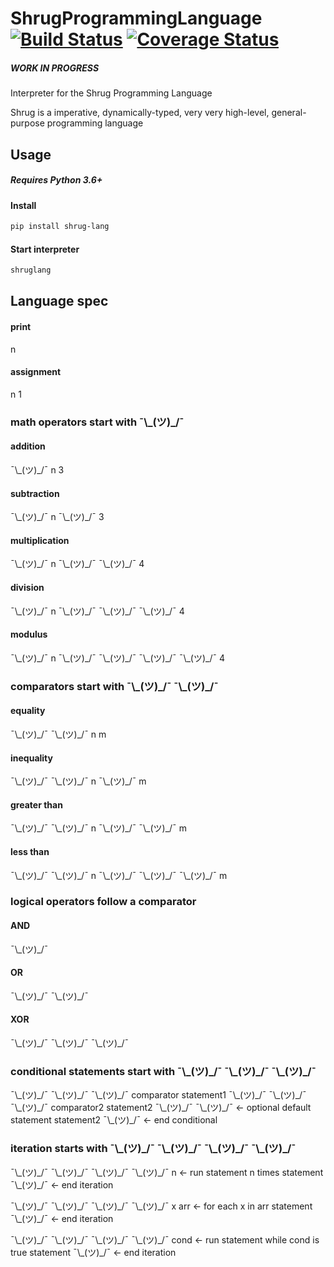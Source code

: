 # ShrugProgrammingLanguage [![Build Status](https://travis-ci.org/Ben-Wu/ShrugProgrammingLanguage.svg?branch=master)](https://travis-ci.org/Ben-Wu/ShrugProgrammingLanguage) [![Coverage Status](https://coveralls.io/repos/github/Ben-Wu/ShrugProgrammingLanguage/badge.svg)](https://coveralls.io/github/Ben-Wu/ShrugProgrammingLanguage)

##### WORK IN PROGRESS

Interpreter for the Shrug Programming Language

Shrug is a imperative, dynamically-typed, very very high-level, general-purpose programming language

## Usage

##### Requires Python 3.6+

#### Install

```sh
pip install shrug-lang
```

#### Start interpreter

```sh
shruglang
```

## Language spec

#### print

n

#### assignment

n 1


### math operators start with ¯\\\_(ツ)\_/¯

#### addition

¯\\\_(ツ)\_/¯ n 3

#### subtraction

¯\\\_(ツ)\_/¯ n ¯\\\_(ツ)\_/¯ 3

#### multiplication

¯\\\_(ツ)\_/¯ n ¯\\\_(ツ)\_/¯ ¯\\\_(ツ)\_/¯ 4

#### division

¯\\\_(ツ)\_/¯ n ¯\\\_(ツ)\_/¯ ¯\\\_(ツ)\_/¯ ¯\\\_(ツ)\_/¯ 4

#### modulus

¯\\\_(ツ)\_/¯ n ¯\\\_(ツ)\_/¯ ¯\\\_(ツ)\_/¯ ¯\\\_(ツ)\_/¯ ¯\\\_(ツ)\_/¯ 4

### comparators start with ¯\\\_(ツ)\_/¯ ¯\\\_(ツ)\_/¯

#### equality

¯\\\_(ツ)\_/¯ ¯\\\_(ツ)\_/¯ n m

#### inequality

¯\\\_(ツ)\_/¯ ¯\\\_(ツ)\_/¯ n ¯\\\_(ツ)\_/¯ m

#### greater than

¯\\\_(ツ)\_/¯ ¯\\\_(ツ)\_/¯ n ¯\\\_(ツ)\_/¯ ¯\\\_(ツ)\_/¯ m

#### less than

¯\\\_(ツ)\_/¯ ¯\\\_(ツ)\_/¯ n ¯\\\_(ツ)\_/¯ ¯\\\_(ツ)\_/¯ ¯\\\_(ツ)\_/¯ m

### logical operators follow a comparator

#### AND

¯\\\_(ツ)\_/¯

#### OR

¯\\\_(ツ)\_/¯ ¯\\\_(ツ)\_/¯

#### XOR

¯\\\_(ツ)\_/¯ ¯\\\_(ツ)\_/¯ ¯\\\_(ツ)\_/¯



### conditional statements start with ¯\\\_(ツ)\_/¯ ¯\\\_(ツ)\_/¯ ¯\\\_(ツ)\_/¯

¯\\\_(ツ)\_/¯ ¯\\\_(ツ)\_/¯ ¯\\\_(ツ)\_/¯ comparator 
	statement1
¯\\\_(ツ)\_/¯ ¯\\\_(ツ)\_/¯ ¯\\\_(ツ)\_/¯ comparator2
	statement2
¯\\\_(ツ)\_/¯ ¯\\\_(ツ)\_/¯ <- optional default statement
	statement2
¯\\\_(ツ)\_/¯ <- end conditional

### iteration starts with ¯\\\_(ツ)\_/¯ ¯\\\_(ツ)\_/¯ ¯\\\_(ツ)\_/¯ ¯\\\_(ツ)\_/¯

¯\\\_(ツ)\_/¯ ¯\\\_(ツ)\_/¯ ¯\\\_(ツ)\_/¯ ¯\\\_(ツ)\_/¯ n <- run statement n times
	statement
¯\\\_(ツ)\_/¯ <- end iteration

¯\\\_(ツ)\_/¯ ¯\\\_(ツ)\_/¯ ¯\\\_(ツ)\_/¯ ¯\\\_(ツ)\_/¯ x arr <- for each x in arr
	statement
¯\\\_(ツ)\_/¯ <- end iteration

¯\\\_(ツ)\_/¯ ¯\\\_(ツ)\_/¯ ¯\\\_(ツ)\_/¯ ¯\\\_(ツ)\_/¯ cond <- run statement while cond is true
	statement
¯\\\_(ツ)\_/¯ <- end iteration

